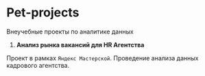 # Pet-projects
Внеучебные проекты по аналитике данных 

1. **Анализ рынка вакансий для HR Агентства**

Проект в рамках `Яндекс Мастерской`. Проведение анализа данных кадрового агентства. 
